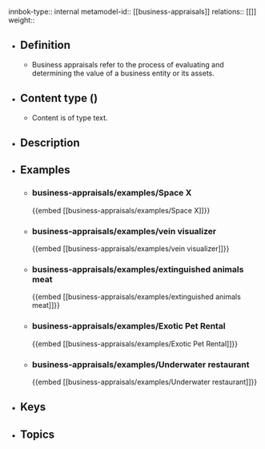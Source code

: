 innbok-type:: internal
metamodel-id:: [[business-appraisals]]
relations:: [[]]
weight:: 

- ## Definition
  - Business appraisals refer to the process of evaluating and determining the value of a business entity or its assets.
- ## Content type ()
  - Content is of type text.
  
- ## Description
- ## Examples
  - ### business-appraisals/examples/Space X
    {{embed [[business-appraisals/examples/Space X]]}}
  - ### business-appraisals/examples/vein visualizer
    {{embed [[business-appraisals/examples/vein visualizer]]}}
  - ### business-appraisals/examples/extinguished animals meat
    {{embed [[business-appraisals/examples/extinguished animals meat]]}}
  - ### business-appraisals/examples/Exotic Pet Rental
    {{embed [[business-appraisals/examples/Exotic Pet Rental]]}}
  - ### business-appraisals/examples/Underwater restaurant
    {{embed [[business-appraisals/examples/Underwater restaurant]]}}
  
- ## Keys
  
- ## Topics
  


